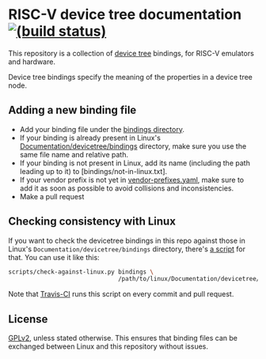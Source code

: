 # RISC-V device tree documentation [![(build status)](https://travis-ci.org/riscv/riscv-device-tree-doc.svg?branch=master)](https://travis-ci.org/riscv/riscv-device-tree-doc)

This repository is a collection of [device tree][dt] bindings, for RISC-V
emulators and hardware.

Device tree bindings specify the meaning of the properties in a device tree
node.


## Adding a new binding file

- Add your binding file under the [bindings directory].
- If your binding is already present in Linux's
  [Documentation/devicetree/bindings][linux-bindings] directory, make sure you
  use the same file name and relative path.
- If your binding is not present in Linux, add its name (including the path
  leading up to it) to [bindings/not-in-linux.txt].
- If your vendor prefix is not yet in [vendor-prefixes.yaml], make sure to add
  it as soon as possible to avoid collisions and inconsistencies.
- Make a pull request


## Checking consistency with Linux

If you want to check the devicetree bindings in this repo against those in
Linux's `Documentation/devicetree/bindings` directory, there's [a script] for
that. You can use it like this:

```sh
scripts/check-against-linux.py bindings \
                               /path/to/linux/Documentation/devicetree/bindings
```

Note that [Travis-CI] runs this script on every commit and pull request.


## License

[GPLv2], unless stated otherwise. This ensures that binding files can be
exchanged between Linux and this repository without issues.


[dt]: https://www.devicetree.org/
[bindings directory]: bindings
[linux-bindings]: https://git.kernel.org/pub/scm/linux/kernel/git/torvalds/linux.git/tree/Documentation/devicetree/bindings
[vendor-prefixes.yaml]: https://git.kernel.org/pub/scm/linux/kernel/git/torvalds/linux.git/tree/Documentation/devicetree/bindings/vendor-prefixes.yaml
[a script]: scripts/check-against-linux.py
[Travis-CI]: https://travis-ci.org/riscv/riscv-device-tree-doc
[GPLv2]: GPL-2.0.license
